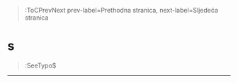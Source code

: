 > :ToCPrevNext prev-label=Prethodna stranica, next-label=Sljedeća stranica



# s

> :SeeTypo$

****
